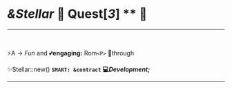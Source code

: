 # _&Stellar_ 💫 **Quest[_3_]** ** 🌟

----
<br/> 

⚡️A -> _Fun_ and 💕**engaging:** Rom`<P>` 💃through

✨Stellar::new() **`SMART: &contract` 💻_Development;_**

----

